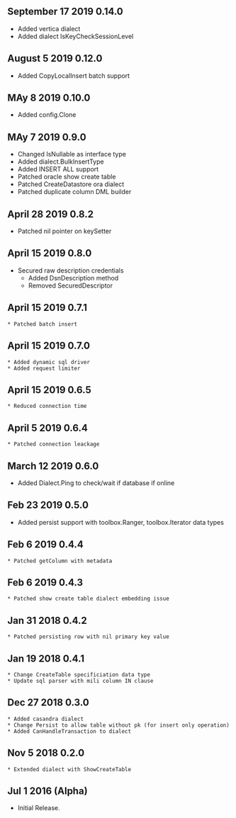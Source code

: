 ## September 17 2019 0.14.0
- Added vertica dialect
- Added dialect IsKeyCheckSessionLevel

## August 5 2019 0.12.0
 - Added CopyLocalInsert batch support

## MAy 8 2019 0.10.0
 - Added config.Clone
 
## MAy 7 2019 0.9.0
 - Changed IsNullable as interface type
 - Added dialect.BulkInsertType
 - Added INSERT ALL support
 - Patched oracle show create table
 - Patched CreateDatastore ora dialect
 - Patched  duplicate column DML builder

## April 28 2019 0.8.2
 - Patched nil pointer on keySetter

## April 15 2019 0.8.0
 - Secured raw description credentials
    * Added DsnDescription method
    * Removed SecuredDescriptor

## April 15 2019 0.7.1
    * Patched batch insert

## April 15 2019 0.7.0
    * Added dynamic sql driver
    * Added request limiter

## April 15 2019 0.6.5
    * Reduced connection time 
    
## April 5 2019 0.6.4
    * Patched connection leackage
    
## March 12 2019 0.6.0
   * Added Dialect.Ping to check/wait if database if online 

## Feb 23 2019 0.5.0
   * Added persist support with toolbox.Ranger, toolbox.Iterator data types 

## Feb 6 2019 0.4.4
    * Patched getColumn with metadata

## Feb 6 2019 0.4.3
    * Patched show create table dialect embedding issue

## Jan 31 2018 0.4.2
    * Patched persisting row with nil primary key value

## Jan 19 2018 0.4.1
    * Change CreateTable specificiation data type
    * Update sql parser with mili column IN clause

## Dec 27 2018 0.3.0
    * Added casandra dialect
    * Change Persist to allow table without pk (for insert only operation)
    * Added CanHandleTransaction to dialect

## Nov 5 2018 0.2.0
    * Extended dialect with ShowCreateTable

## Jul 1 2016 (Alpha)

  * Initial Release.
